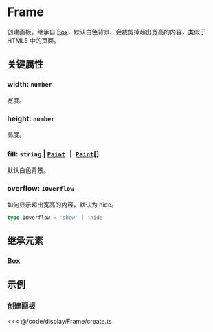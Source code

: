 <script setup>
import Case from '/component/Case.vue'
</script>

# Frame

创建画板。继承自 [Box](./Box.md)，默认白色背景、会裁剪掉超出宽高的内容，类似于 HTML5 中的页面。

<case name="Frame" editor=false></case>

## 关键属性

### width: `number`

宽度。

### height: `number`

高度。

### fill: `string` | [`Paint`](../interface/ui/Paint) ｜ [`Paint`](../interface/ui/Paint.md)[]

默认白色背景。

### overflow: `IOverflow`

如何显示超出宽高的内容，默认为 hide。

```ts
type IOverflow = 'show' | 'hide'
```

## 继承元素

### [Box](./Box.md)

<!-- ## API

### [Frame](/api/classes/Frame.md) -->

## 示例

<case name="Frame" index=0 editor=false></case>

### 创建画板

<<< @/code/display/Frame/create.ts
